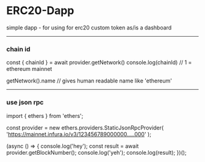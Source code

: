# ERC20-Dapp
simple dapp - for using for erc20 custom token as/is a dashboard

***

### chain id
const { chainId } = await provider.getNetwork()
console.log(chainId) // 1 = ethereum mainnet

getNetwork().name // gives human readable name like 'ethereum'

*** 

### use json rpc
import { ethers } from 'ethers';

const provider = new ethers.providers.StaticJsonRpcProvider(
  'https://mainnet.infura.io/v3/123456789000000.....000'
);

(async () => {
  console.log('hey');
  const result = await provider.getBlockNumber();
  console.log('yeh');
  console.log(result);
})();
